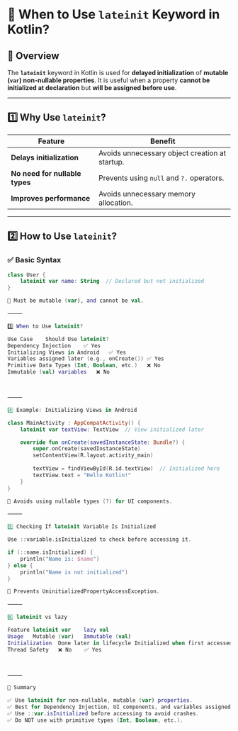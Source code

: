 # 🔹 When to Use `lateinit` Keyword in Kotlin?  

## 📌 Overview  
The **`lateinit`** keyword in Kotlin is used for **delayed initialization** of **mutable (`var`) non-nullable properties**. It is useful when a property **cannot be initialized at declaration** but **will be assigned before use**.

---

## **1️⃣ Why Use `lateinit`?**  
| Feature | Benefit |
|---------|---------|
| **Delays initialization** | Avoids unnecessary object creation at startup. |
| **No need for nullable types** | Prevents using `null` and `?.` operators. |
| **Improves performance** | Avoids unnecessary memory allocation. |

---

## **2️⃣ How to Use `lateinit`?**
### ✅ **Basic Syntax**
```kotlin
class User {
    lateinit var name: String  // Declared but not initialized
}

📌 Must be mutable (var), and cannot be val.

⸻

3️⃣ When to Use lateinit?

Use Case	Should Use lateinit?
Dependency Injection	✅ Yes
Initializing Views in Android	✅ Yes
Variables assigned later (e.g., onCreate())	✅ Yes
Primitive Data Types (Int, Boolean, etc.)	❌ No
Immutable (val) variables	❌ No



⸻

4️⃣ Example: Initializing Views in Android

class MainActivity : AppCompatActivity() {
    lateinit var textView: TextView  // View initialized later

    override fun onCreate(savedInstanceState: Bundle?) {
        super.onCreate(savedInstanceState)
        setContentView(R.layout.activity_main)
        
        textView = findViewById(R.id.textView)  // Initialized here
        textView.text = "Hello Kotlin!"
    }
}

📌 Avoids using nullable types (?) for UI components.

⸻

5️⃣ Checking If lateinit Variable Is Initialized

Use ::variable.isInitialized to check before accessing it.

if (::name.isInitialized) {
    println("Name is: $name")
} else {
    println("Name is not initialized")
}

📌 Prevents UninitializedPropertyAccessException.

⸻

6️⃣ lateinit vs lazy

Feature	lateinit var	lazy val
Usage	Mutable (var)	Immutable (val)
Initialization	Done later in lifecycle	Initialized when first accessed
Thread Safety	❌ No	✅ Yes



⸻

📌 Summary

✅ Use lateinit for non-nullable, mutable (var) properties.
✅ Best for Dependency Injection, UI components, and variables assigned later.
✅ Use ::var.isInitialized before accessing to avoid crashes.
✅ Do NOT use with primitive types (Int, Boolean, etc.).


